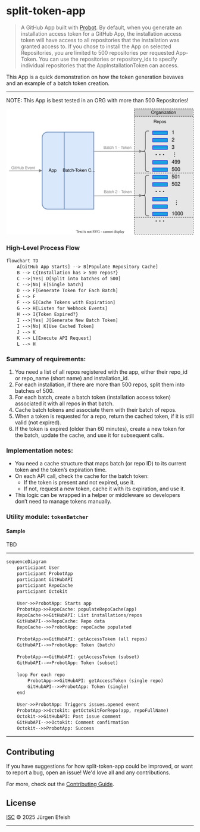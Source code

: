 # split-token-app

> A GitHub App built with [Probot](https://github.com/probot/probot).
 By default, when you generate an installation access token for a GitHub App, the installation access token will have access to all repositories that the installation was granted access to. 
 If you chose to install the App on selected Repositories, you are limited to 500 repositories per requested App-Token. You can use the repositories or repository_ids to specify individual repositories that the AppInstallationToken can access.

This App is a quick demonstration on how the token generation bevaves and an example of a batch token creation.

---
NOTE: This App is best tested in an ORG with more than 500 Repositories!

![diagram](diagram.svg)

### High-Level Process Flow

```mermaid
flowchart TD
    A[GitHub App Starts] --> B[Populate Repository Cache]
    B --> C{Installation has > 500 repos?}
    C -->|Yes| D[Split into batches of 500]
    C -->|No| E[Single batch]
    D --> F[Generate Token for Each Batch]
    E --> F
    F --> G[Cache Tokens with Expiration]
    G --> H[Listen for Webhook Events]
    H --> I{Token Expired?}
    I -->|Yes| J[Generate New Batch Token]
    I -->|No| K[Use Cached Token]
    J --> K
    K --> L[Execute API Request]
    L --> H
```

### Summary of requirements:

1. You need a list of all repos registered with the app, either their repo_id or repo_name (short name) and installation_id.
1. For each installation, if there are more than 500 repos, split them into batches of 500.
1. For each batch, create a batch token (installation access token) associated it with all repos in that batch.
1. Cache batch tokens and associate them with their batch of repos.
1. When a token is requested for a repo, return the cached token, if it is still valid (not expired).
1. If the token is expired (older than 60 minutes), create a new token for the batch, update the cache, and use it for subsequent calls.

### Implementation notes:

- You need a cache structure that maps batch (or repo ID) to its current token and the token’s expiration time.
- On each API call, check the cache for the batch token:
  - If the token is present and not expired, use it.
  - If not, request a new token, cache it with its expiration, and use it.
- This logic can be wrapped in a helper or middleware so developers don’t need to manage tokens manually.

### Utility module: `tokenBatcher`

#### Sample

TBD

---

```mermaid
sequenceDiagram
    participant User
    participant ProbotApp
    participant GitHubAPI
    participant RepoCache
    participant Octokit

    User->>ProbotApp: Starts app
    ProbotApp->>RepoCache: populateRepoCache(app)
    RepoCache->>GitHubAPI: List installations/repos
    GitHubAPI-->>RepoCache: Repo data
    RepoCache-->>ProbotApp: repoCache populated

    ProbotApp->>GitHubAPI: getAccessToken (all repos)
    GitHubAPI-->>ProbotApp: Token (batch)

    ProbotApp->>GitHubAPI: getAccessToken (subset)
    GitHubAPI-->>ProbotApp: Token (subset)

    loop For each repo
        ProbotApp->>GitHubAPI: getAccessToken (single repo)
        GitHubAPI-->>ProbotApp: Token (single)
    end

    User->>ProbotApp: Triggers issues.opened event
    ProbotApp->>Octokit: getOctokitForRepo(app, repoFullName)
    Octokit->>GitHubAPI: Post issue comment
    GitHubAPI-->>Octokit: Comment confirmation
    Octokit-->>ProbotApp: Success
```

---

## Contributing

If you have suggestions for how split-token-app could be improved, or want to report a bug, open an issue! We'd love all and any contributions.

For more, check out the [Contributing Guide](CONTRIBUTING.md).

## License

[ISC](LICENSE) © 2025 Jürgen Efeish

---
